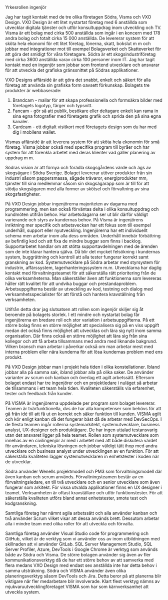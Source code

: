 Yrkesrollen ingenjör

Jag har tagit kontakt med de tre olika företagen Södra, Visma och VXO Design. VXO Design är ett litet nystartat företag med 6 anställda som utvecklar digitala tjänster och utför konsultuppdrag inom utveckling och TV. Visma är ett bolag med cirka 500 anställda som ingår i en koncern med 178 andra bolag och totalt cirka 15 000 anställda. De levererar system för att sköta hela ekonomi för ett litet företag, lönerna, skatt, bokslut m m och jobbar med integrationer mot till exempel Bolagsverket och Skatteverket för att göra det smidigt för våra företagare. Södra är ett skogsindustriföretag med  cirka 3600 anställda varav cirka 100 personer inom IT. Jag har tagit kontakt med en ingenjör som jobbar som frontend utvecklare och ansvarar för att utveckla det grafiska gränssnittet på Södras applikationer. 

VXO Designs affärsidé är att göra det snabbt, enkelt och säkert för alla företag att använda sin grafiska form oavsett förkunskap. Bolagets tre produkter  är webbaserade:
1. Brandcam - mallar för att skapa professionella och formsäkra bilder med företagets logotyp, färger och typsnitt. 
2. Fancam - gör så att publik, besökare eller deltagare enkelt kan rama in sina egna fotografier med företagets grafik och sprida den på sina egna kanaler. 
3. Cardcam - ett digitalt visitkort med företagets design som du har med dig i mobilens wallet.

Vismas affärsidé är att  leverera system för att sköta hela ekonomin för små företag. Visma jobbar också med specifika program till byråer och har system för att förenkla arbetet med deras klienter vad gäller planering av uppdrag m m. 

Södras vision är att förnya och förädla skogsgårdens värde och ägs av skogsägare i Södra Sverige. Bolaget levererar utöver produkter från sin industri såsom pappersmassa, sågade trävaror, energiprodukter mm, tjänster till sina medlemmar såsom sin skogsägarapp som är till för att stödja skogsägaren med alla former av skötsel och förvaltning av sina skogsfastigheter. 

På VXO Design jobbar ingenjörerna majoriteten av dagarna med programmering, men kan också förväntas delta i olika konsultuppdrag och kundmöten utifrån behov. Hur arbetsdagarna ser ut blir därför väldigt varierande och styrs av kundernas behov. På Visma är ingenjörens inriktning mer specifik och arbetsveckan har ett fokus som till exempel underhåll, support eller nyutveckling. Ingenjörerna har ett individuellt schema men arbetar inom alla dess områden. Underhåll innebär förbättring av befintlig kod och att fixa de mindre buggar som finns i backlog. Supportarbetet handlar om att stötta supportavdelningen med de ärenden som de inte klarar hantera själva. Då blir det mycket felsökning i kundernas system, buggrättning och kontroll att alla tester fungerar korrekt samt granskning av kod. Systemutvecklare på Södra arbetar med styrsystem för industrin, affärssystem, lagerhanteringssystem m.m. Utvecklarna har daglig kontakt med förvaltningsteamet för att säkerställa rätt prioritering från de olika verksamheterna. Man säkerställer även att funktionerna som levereras håller rätt kvalitet för att undvika buggar och prestandaproblem. Arbetsuppgifterna består av utveckling av kod, testning och dialog med verksamhetsspecialister för att förstå och hantera kravställning från verksamheten. 

Utifrån detta drar jag slutsatsen att rollen som ingenjör skiljer sig åt beroende på bolagets storlek. I ett mindre och nystartat bolag får ingenjörerna en bredare roll och stor variation i arbetsuppgifterna. På ett större bolag finns en större möjlighet att specialisera sig på en viss uppgift medan det också finns möjlighet att utvecklas och lära sig nytt inom samma organisation. Där finns också en större möjlighet att lära sig från sina kollegor och att få arbeta tillsammans med andra med liknande bakgrund. Vilken bransch man arbetar i påverkar också om man arbetar mest med interna problem eller nära kunderna för att lösa kundernas problem med ens produkt. 

På VXO Design jobbar man i projekt hela tiden i olika konstellationer. Ibland jobbar alla på samma sak, ibland jobbar alla på olika saker. De använder varianter av scrum och kanban och överlag ett agilt arbetssätt. Eftersom bolaget endast har tre ingenjörer och en projektledare i nuläget så arbetar de tillsammans i ett team hela tiden. Kvaliteten säkerställs via erfarenhet, tester och feedback från kunder. 

På VISMA är ingenjörerna uppdelade per program som bolaget levererar. Teamen är tvärfunktionella, dvs de har alla kompetenser som behövs för att gå från idé till att få ut en korrekt och säker funktion till kunden. VISMA agilt och kör enligt kanban då det fungerar bäst då de arbetar med DevSecOps. I de flesta teamen ingår rollerna systemarkitekt, systemutvecklare, business analyst, UX-designer och produktägare. De har ingen uttalad testansvarig utan det ansvaret ligger på hela teamet. Rollen som systemutvecklare som innehas av en civilingenjör är med i arbetet med att både diskutera värdet för användaren, tekniska lösningen och jobbar väldigt tätt ihop med andra utvecklare och business analyst under utvecklingen av en funktion. För att säkerställa kvaliteten lägger systemutvecklaren in enhetstester i koden när de utvecklar. 

Södra använder Wenells projektmodell och PM3 som förvaltningsmodell där även kanban och scrum används. Förvaltningsteamen består av en förvaltningsledare, en till två utvecklare och en senior utvecklare som  även fungerar som arkitekt. För vissa utvalda applikationer finns en UX designer i teamet. Verksamheten är oftast kravställare och utför funktionstester. För att säkerställa kvaliteten utförs bland annat enhetstester, smote test och kodgranskning.

Samtliga företag har nämnt agila arbetssätt och alla använder kanban och två använder Scrum vilket visar att dessa används brett. Dessutom arbetar alla i mindre team med olika roller för att utveckla och förvalta. 

Samtliga företag använder Visual Studio code för programmering och GitHub, vilket är de verktyg som vi använder oss av inom utbildningen med skillnaden att vi använder GitLab.  SQL Server Management Studio, SQL Server Profiler, Azure, DevTools i Google Chrome är verktyg som används både av Södra och Visma. De större bolagen använder sig även av fler kommunikationsverktyg då de har ett större behov av att samverka med flera medans VXO Design med endast sex anställda inte har detta behov i samma utsträkning. Södra och VISMA använder även olika planeringsverktyg såsom DevTools och Jira. Detta beror på att planerna blir viktigare när fler medarbetare blir involverade. Klart flest verktyg nämns av mjukvaruutvecklingföretaget VISMA som har som kärnverksamhet att utveckla system.
